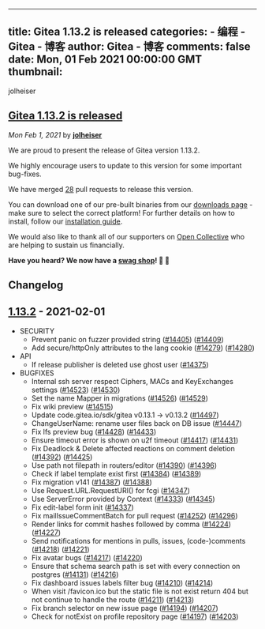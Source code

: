 
---
title: Gitea 1.13.2 is released
categories: 
    - 编程
    - Gitea - 博客
author: Gitea - 博客
comments: false
date: Mon, 01 Feb 2021 00:00:00 GMT
thumbnail: 
---

<div>   
<p> jolheiser</p>
<h2>
<a href="https://blog.gitea.io/2021/02/gitea-1.13.2-is-released/">
Gitea 1.13.2 is released
</a>
</h2>
<p>
<i>Mon Feb 1, 2021</i>
by
<b>
<a href="https://github.com/jolheiser">
jolheiser
</a>
</b>
</p>

<p>We are proud to present the release of Gitea version 1.13.2.</p>
<p>We highly encourage users to update to this version for some important bug-fixes.</p>
<p>We have merged <a href="https://github.com/go-gitea/gitea/pulls?q=is%3Apr+milestone%3A1.13.2+is%3Amerged">28</a> pull requests to release this version.</p>
<!-- raw HTML omitted -->
<p>You can download one of our pre-built binaries from our <a href="https://dl.gitea.io/gitea/1.13.2/">downloads page</a> - make sure to select the correct platform! For further details on how to install, follow our <a href="https://docs.gitea.io/en-us/install-from-binary/">installation guide</a>.</p>
<p>We would also like to thank all of our supporters on <a href="https://opencollective.com/gitea">Open Collective</a> who are helping to sustain us financially.</p>
<p><strong>Have you heard? We now have a <a href="https://shop.gitea.io/">swag shop</a>! 👕 🍵</strong></p>
<h2 id="changelog">Changelog</h2>
<h2 id="1132httpsgithubcomgo-giteagiteareleasestagv1132---2021-02-01"><a href="https://github.com/go-gitea/gitea/releases/tag/v1.13.2">1.13.2</a> - 2021-02-01</h2>
<ul>
<li>SECURITY
<ul>
<li>Prevent panic on fuzzer provided string (<a href="https://github.com/go-gitea/gitea/pull/14405">#14405</a>) (<a href="https://github.com/go-gitea/gitea/pull/14409">#14409</a>)</li>
<li>Add secure/httpOnly attributes to the lang cookie (<a href="https://github.com/go-gitea/gitea/pull/14279">#14279</a>) (<a href="https://github.com/go-gitea/gitea/pull/14280">#14280</a>)</li>
</ul>
</li>
<li>API
<ul>
<li>If release publisher is deleted use ghost user (<a href="https://github.com/go-gitea/gitea/pull/14375">#14375</a>)</li>
</ul>
</li>
<li>BUGFIXES
<ul>
<li>Internal ssh server respect Ciphers, MACs and KeyExchanges settings (<a href="https://github.com/go-gitea/gitea/pull/14523">#14523</a>) (<a href="https://github.com/go-gitea/gitea/pull/14530">#14530</a>)</li>
<li>Set the name Mapper in migrations (<a href="https://github.com/go-gitea/gitea/pull/14526">#14526</a>) (<a href="https://github.com/go-gitea/gitea/pull/14529">#14529</a>)</li>
<li>Fix wiki preview (<a href="https://github.com/go-gitea/gitea/pull/14515">#14515</a>)</li>
<li>Update code.gitea.io/sdk/gitea v0.13.1 -> v0.13.2 (<a href="https://github.com/go-gitea/gitea/pull/14497">#14497</a>)</li>
<li>ChangeUserName: rename user files back on DB issue (<a href="https://github.com/go-gitea/gitea/pull/14447">#14447</a>)</li>
<li>Fix lfs preview bug (<a href="https://github.com/go-gitea/gitea/pull/14428">#14428</a>) (<a href="https://github.com/go-gitea/gitea/pull/14433">#14433</a>)</li>
<li>Ensure timeout error is shown on u2f timeout (<a href="https://github.com/go-gitea/gitea/pull/14417">#14417</a>) (<a href="https://github.com/go-gitea/gitea/pull/14431">#14431</a>)</li>
<li>Fix Deadlock & Delete affected reactions on comment deletion (<a href="https://github.com/go-gitea/gitea/pull/14392">#14392</a>) (<a href="https://github.com/go-gitea/gitea/pull/14425">#14425</a>)</li>
<li>Use path not filepath in routers/editor (<a href="https://github.com/go-gitea/gitea/pull/14390">#14390</a>) (<a href="https://github.com/go-gitea/gitea/pull/14396">#14396</a>)</li>
<li>Check if label template exist first (<a href="https://github.com/go-gitea/gitea/pull/14384">#14384</a>) (<a href="https://github.com/go-gitea/gitea/pull/14389">#14389</a>)</li>
<li>Fix migration v141 (<a href="https://github.com/go-gitea/gitea/pull/14387">#14387</a>) (<a href="https://github.com/go-gitea/gitea/pull/14388">#14388</a>)</li>
<li>Use Request.URL.RequestURI() for fcgi (<a href="https://github.com/go-gitea/gitea/pull/14347">#14347</a>)</li>
<li>Use ServerError provided by Context (<a href="https://github.com/go-gitea/gitea/pull/14333">#14333</a>) (<a href="https://github.com/go-gitea/gitea/pull/14345">#14345</a>)</li>
<li>Fix edit-label form init (<a href="https://github.com/go-gitea/gitea/pull/14337">#14337</a>)</li>
<li>Fix mailIssueCommentBatch for pull request (<a href="https://github.com/go-gitea/gitea/pull/14252">#14252</a>) (<a href="https://github.com/go-gitea/gitea/pull/14296">#14296</a>)</li>
<li>Render links for commit hashes followed by comma (<a href="https://github.com/go-gitea/gitea/pull/14224">#14224</a>) (<a href="https://github.com/go-gitea/gitea/pull/14227">#14227</a>)</li>
<li>Send notifications for mentions in pulls, issues, (code-)comments (<a href="https://github.com/go-gitea/gitea/pull/14218">#14218</a>) (<a href="https://github.com/go-gitea/gitea/pull/14221">#14221</a>)</li>
<li>Fix avatar bugs (<a href="https://github.com/go-gitea/gitea/pull/14217">#14217</a>) (<a href="https://github.com/go-gitea/gitea/pull/14220">#14220</a>)</li>
<li>Ensure that schema search path is set with every connection on postgres (<a href="https://github.com/go-gitea/gitea/pull/14131">#14131</a>) (<a href="https://github.com/go-gitea/gitea/pull/14216">#14216</a>)</li>
<li>Fix dashboard issues labels filter bug (<a href="https://github.com/go-gitea/gitea/pull/14210">#14210</a>) (<a href="https://github.com/go-gitea/gitea/pull/14214">#14214</a>)</li>
<li>When visit /favicon.ico but the static file is not exist return 404 but not continue to handle the route (<a href="https://github.com/go-gitea/gitea/pull/14211">#14211</a>) (<a href="https://github.com/go-gitea/gitea/pull/14213">#14213</a>)</li>
<li>Fix branch selector on new issue page (<a href="https://github.com/go-gitea/gitea/pull/14194">#14194</a>) (<a href="https://github.com/go-gitea/gitea/pull/14207">#14207</a>)</li>
<li>Check for notExist on profile repository page (<a href="https://github.com/go-gitea/gitea/pull/14197">#14197</a>) (<a href="https://github.com/go-gitea/gitea/pull/14203">#14203</a>)</li>
</ul>
</li>
</ul>





  
</div>
            